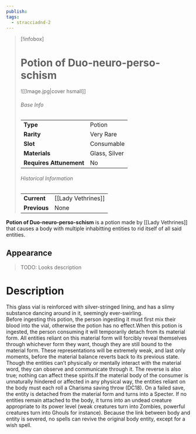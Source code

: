 ```yaml
---
publish: 
tags:
  - stracciadnd-2
---
```

> [!infobox]  
> # Potion of Duo-neuro-perso-schism
> ![[Image.jpg|cover hsmall]]
> ###### Base Info
> | | |
> |---|---|
> | **Type** | Potion |
> | **Rarity** | Very Rare |
> | **Slot** | Consumable |
> | **Materials** | Glass, Silver |
> | **Requires Attunement** | No |
> ###### Historical Information
> | | |
> |---|---|
> | **Current** | [[Lady Vethrines]] |
> | **Previous** | None |

**Potion of Duo-neuro-perso-schism** is a potion made by [[Lady Vethrines]] that causes a body with multiple inhabitting entities to rid itself of all said entities.
## Appearance
>TODO: Looks description
# Description
This glass vial is reinforced with silver-stringed lining, and has a slimy substance dancing around in it, seemingly ever-swirling.  
Before ingesting this potion, the person ingesting it must first mix their blood into the vial, otherwise the potion has no effect.When this potion is ingested, the person consuming it will temporarily detach from its material form. All entities reliant on this material form will forcibly reveal themselves through whichever form they want, though they are still bound to the material form. These representations will be extremely weak, and last only moments, before the material balance reverts back to its previous state.  
Though the entities can’t physically or mentally interact with the material word, they can observe and communicate through it. The reverse is also true; nothing can affect these spirits.If the material body of the consumer is unnaturally hindered or affected in any physical way, the entities reliant on the body must each roll a Charisma saving throw (DC18). On a failed save, the entity is detached from the material form and turns into a Specter. If no entities remain attached to the body, it turns into an undead creature appropriate to its power level (weak creatures turn into Zombies, powerful creatures turn into Ghouls for instance). Because the link between body and entity is severed, no spells can revive the original body entity, except for a wish spell.